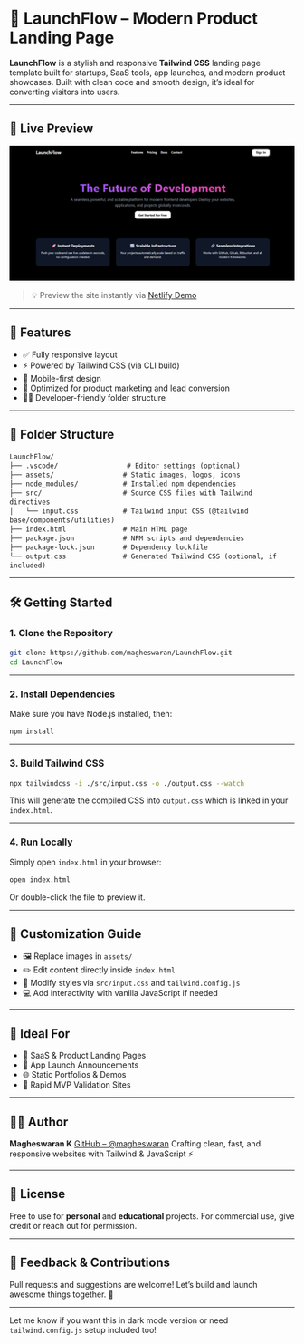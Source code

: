 
# 🚀 LaunchFlow – Modern Product Landing Page

**LaunchFlow** is a stylish and responsive **Tailwind CSS** landing page template built for startups, SaaS tools, app launches, and modern product showcases. Built with clean code and smooth design, it’s ideal for converting visitors into users.

---

## 📸 Live Preview

<p align="center">
  <img src="https://github.com/magheswaran/LaunchFlow/blob/3299174d94a63a448f6c18c766dbaf151571204f/assets/launchFlow.png" width="800" alt="LaunchFlow Landing Page Preview">
</p>

> 💡 Preview the site instantly via [Netlify Demo](https://launchflow.netlify.app)

---

## 🚀 Features

* ✅ Fully responsive layout
* ⚡ Powered by Tailwind CSS (via CLI build)
* 📱 Mobile-first design
* 🎯 Optimized for product marketing and lead conversion
* 🧑‍💻 Developer-friendly folder structure

---

## 📁 Folder Structure

```
LaunchFlow/
├── .vscode/                 # Editor settings (optional)
├── assets/                 # Static images, logos, icons
├── node_modules/           # Installed npm dependencies
├── src/                    # Source CSS files with Tailwind directives
│   └── input.css           # Tailwind input CSS (@tailwind base/components/utilities)
├── index.html              # Main HTML page
├── package.json            # NPM scripts and dependencies
├── package-lock.json       # Dependency lockfile
└── output.css              # Generated Tailwind CSS (optional, if included)
```

---

## 🛠️ Getting Started

### 1. Clone the Repository

```bash
git clone https://github.com/magheswaran/LaunchFlow.git
cd LaunchFlow
```

---

### 2. Install Dependencies

Make sure you have Node.js installed, then:

```bash
npm install
```

---

### 3. Build Tailwind CSS

```bash
npx tailwindcss -i ./src/input.css -o ./output.css --watch
```

This will generate the compiled CSS into `output.css` which is linked in your `index.html`.

---

### 4. Run Locally

Simply open `index.html` in your browser:

```bash
open index.html
```

Or double-click the file to preview it.

---

## 🎨 Customization Guide

* 🖼 Replace images in `assets/`
* ✏️ Edit content directly inside `index.html`
* 🎨 Modify styles via `src/input.css` and `tailwind.config.js`
* 💻 Add interactivity with vanilla JavaScript if needed

---

## 💼 Ideal For

* 🚀 SaaS & Product Landing Pages
* 📱 App Launch Announcements
* 🌐 Static Portfolios & Demos
* 🧪 Rapid MVP Validation Sites

---

## 👨‍💻 Author

**Magheswaran K**
[GitHub – @magheswaran](https://github.com/magheswaran)
Crafting clean, fast, and responsive websites with Tailwind & JavaScript ⚡

---

## 📄 License

Free to use for **personal** and **educational** projects.
For commercial use, give credit or reach out for permission.

---

## 💬 Feedback & Contributions

Pull requests and suggestions are welcome!
Let’s build and launch awesome things together. 🚀

---

Let me know if you want this in dark mode version or need `tailwind.config.js` setup included too!
